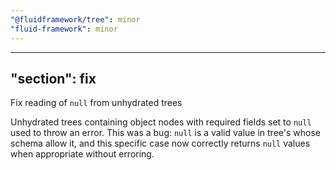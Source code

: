 ```yaml
---
"@fluidframework/tree": minor
"fluid-framework": minor
---
```

---
"section": fix
---

Fix reading of `null` from unhydrated trees

Unhydrated trees containing object nodes with required fields set to `null` used to throw an error.
This was a bug: `null` is a valid value in tree's whose schema allow it, and this specific case now correctly returns `null` values when appropriate without erroring.
